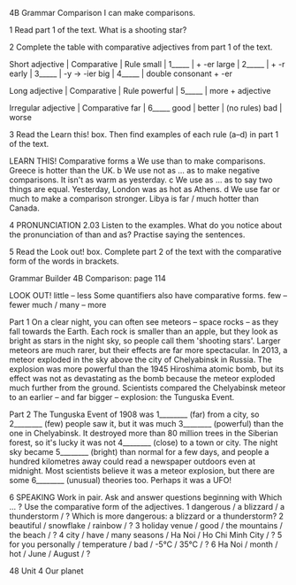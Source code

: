 4B Grammar
Comparison
I can make comparisons.

1 Read part 1 of the text. What is a shooting star?

2 Complete the table with comparative adjectives from part 1 of the text.

Short adjective | Comparative | Rule
small | 1_____ | + -er
large | 2_____ | + -r
early | 3_____ | -y → -ier
big | 4_____ | double consonant + -er

Long adjective | Comparative | Rule
powerful | 5_____ | more + adjective

Irregular adjective | Comparative
far | 6_____
good | better | (no rules)
bad | worse

3 Read the Learn this! box. Then find examples of each rule (a–d) in part 1 of the text.

LEARN THIS! Comparative forms
a We use than to make comparisons.
   Greece is hotter than the UK.
b We use not as ... as to make negative comparisons.
   It isn't as warm as yesterday.
c We use as ... as to say two things are equal.
   Yesterday, London was as hot as Athens.
d We use far or much to make a comparison stronger.
   Libya is far / much hotter than Canada.

4 PRONUNCIATION 2.03 Listen to the examples. What do you notice about the pronunciation of than and as? Practise saying the sentences.

5 Read the Look out! box. Complete part 2 of the text with the comparative form of the words in brackets.

Grammar Builder 4B Comparison: page 114

LOOK OUT! little – less
Some quantifiers also have comparative forms.
few – fewer  much / many – more

Part 1
On a clear night, you can often see meteors – space rocks – as they fall towards the Earth. Each rock is smaller than an apple, but they look as bright as stars in the night sky, so people call them 'shooting stars'. Larger meteors are much rarer, but their effects are far more spectacular. In 2013, a meteor exploded in the sky above the city of Chelyabinsk in Russia. The explosion was more powerful than the 1945 Hiroshima atomic bomb, but its effect was not as devastating as the bomb because the meteor exploded much further from the ground. Scientists compared the Chelyabinsk meteor to an earlier – and far bigger – explosion: the Tunguska Event.

Part 2
The Tunguska Event of 1908 was 1________ (far) from a city, so 2________ (few) people saw it, but it was much 3________ (powerful) than the one in Chelyabinsk. It destroyed more than 80 million trees in the Siberian forest, so it's lucky it was not 4________ (close) to a town or city. The night sky became 5________ (bright) than normal for a few days, and people a hundred kilometres away could read a newspaper outdoors even at midnight. Most scientists believe it was a meteor explosion, but there are some 6________ (unusual) theories too. Perhaps it was a UFO!

6 SPEAKING Work in pair. Ask and answer questions beginning with Which ... ? Use the comparative form of the adjectives.
1 dangerous / a blizzard / a thunderstorm / ?
   Which is more dangerous: a blizzard or a thunderstorm?
2 beautiful / snowflake / rainbow / ?
3 holiday venue / good / the mountains / the beach / ?
4 city / have / many seasons / Ha Noi / Ho Chi Minh City / ?
5 for you personally / temperature / bad / -5°C / 35°C / ?
6 Ha Noi / month / hot / June / August / ?

48 Unit 4 Our planet